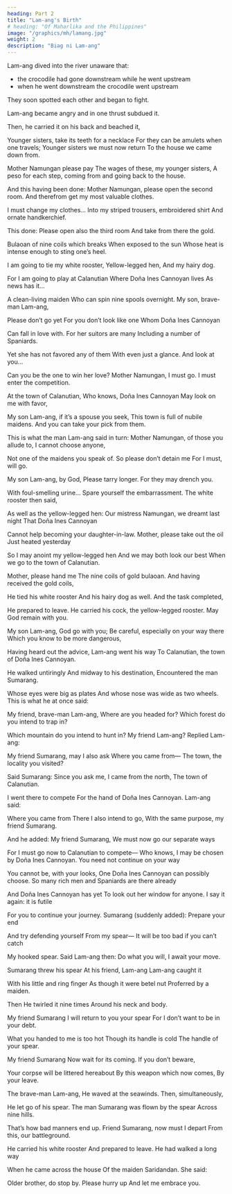 ```yaml
---
heading: Part 2
title: "Lam-ang's Birth"
# heading: "Of Maharlika and the Philippines"
image: "/graphics/mh/lamang.jpg"
weight: 2
description: "Biag ni Lam-ang"
---
```



Lam-ang dived into the river unaware that:
- the crocodile had gone downstream while he went upstream
- when he went downstream the crocodile went upstream

They soon spotted each other and began to fight.

Lam-ang became angry and in one thrust subdued it.

Then, he carried it on his back and beached it,

Younger sisters, take its teeth for a necklace
For they can be amulets when one travels;
Younger sisters we must now return
To the house we came down from.

Mother Namungan please pay
The wages of these, my younger sisters,
A peso for each step, coming from and going back to the house.

And this having been done:
Mother Namungan, please open the second room.
And therefrom get my most valuable clothes.

I must change my clothes…
Into my striped trousers, embroidered shirt
And ornate handkerchief.

This done:
Please open also the third room
And take from there the gold.

Bulaoan of nine coils which breaks
When exposed to the sun
Whose heat is intense enough to sting one’s heel.

I am going to tie my white rooster,
Yellow-legged hen,
And my hairy dog.

For I am going to play at Calanutian
Where Doña Ines Cannoyan lives
As news has it…

A clean-living maiden
Who can spin nine spools overnight.
My son, brave-man Lam-ang,

Please don’t go yet
For you don’t look like one
Whom Doña Ines Cannoyan

Can fall in love with.
For her suitors are many
Including a number of Spaniards.

Yet she has not favored any of them
With even just a glance.
And look at you…

Can you be the one to win her love?
Mother Namungan, I must go.
I must enter the competition.

At the town of Calanutian,
Who knows, Doña Ines Cannoyan
May look on me with favor,

My son Lam-ang, if it’s a spouse you seek,
This town is full of nubile maidens.
And you can take your pick from them.




This is what the man Lam-ang said in turn:
Mother Namungan, of those you allude to,
I cannot choose anyone,

Not one of the maidens you speak of.
So please don’t detain me
For I must, will go.

My son Lam-ang, by God,
Please tarry longer.
For they may drench you.

With foul-smelling urine…
Spare yourself the embarrassment.
The white rooster then said,

As well as the yellow-legged hen:
Our mistress Namungan, we dreamt last night
That Doña Ines Cannoyan

Cannot help becoming your daughter-in-law.
Mother, please take out the oil
Just heated yesterday

So I may anoint my yellow-legged hen
And we may both look our best
When we go to the town of Calanutian.

Mother, please hand me
The nine coils of gold bulaoan.
And having received the gold coils,

He tied his white rooster
And his hairy dog as well.
And the task completed,

He prepared to leave.
He carried his cock, the yellow-legged rooster.
May God remain with you.

My son Lam-ang, God go with you;
Be careful, especially on your way there
Which you know to be more dangerous,

Having heard out the advice,
Lam-ang went his way
To Calanutian, the town of Doña Ines Cannoyan.

He walked untiringly
And midway to his destination,
Encountered the man Sumarang.

Whose eyes were big as plates
And whose nose was wide as two wheels.
This is what he at once said:

My friend, brave-man Lam-ang,
Where are you headed for?
Which forest do you intend to trap in?

Which mountain do you intend to hunt in?
My friend Lam-ang?
Replied Lam-ang:

My friend Sumarang, may I also ask
Where you came from—
The town, the locality you visited?

Said Sumarang:
Since you ask me, I came from the north,
The town of Calanutian.

I went there to compete
For the hand of Doña Ines Cannoyan.
Lam-ang said:

Where you came from
There I also intend to go,
With the same purpose, my friend Sumarang.


And he added:
My friend Sumarang,
We must now go our separate ways

For I must go now to Calanutian to compete—
Who knows, I may be chosen by Doña Ines Cannoyan.
You need not continue on your way

You cannot be, with your looks,
One Doña Ines Cannoyan can possibly choose.
So many rich men and Spaniards are there already

And Doña Ines Cannoyan has yet
To look out her window for anyone.
I say it again: it is futile

For you to continue your journey.
Sumarang (suddenly added):
Prepare your end

And try defending yourself
From my spear—
It will be too bad if you can’t catch

My hooked spear.
Said Lam-ang then:
Do what you will, I await your move.

Sumarang threw his spear
At his friend, Lam-ang
Lam-ang caught it

With his little and ring finger
As though it were betel nut
Proferred by a maiden.

Then
He twirled it nine times
Around his neck and body.

My friend Sumarang
I will return to you your spear
For I don’t want to be in your debt.

What you handed to me is too hot
Though its handle is cold
The handle of your spear.

My friend Sumarang
Now wait for its coming.
If you don’t beware,

Your corpse will be littered hereabout
By this weapon which now comes,
By your leave.

The brave-man Lam-ang,
He waved at the seawinds.
Then, simultaneously,

He let go of his spear.
The man Sumarang was flown by the spear
Across nine hills.

That’s how bad manners end up.
Friend Sumarang, now must I depart
From this, our battleground.

He carried his white rooster
And prepared to leave.
He had walked a long way

When he came across the house
Of the maiden Saridandan.
She said:

Older brother, do stop by.
Please hurry up
And let me embrace you.

